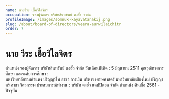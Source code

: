 ```yaml
---
name: นายวีระ เอื้อวิไลจิตร
occupation: รองผู้จัดการ บริษัทสินทรัพย์ ตงฮั้ว จำกัด
profileImage: /images/somnuk-kayavatanakij.png
slug: /about/board-of-directors/veera-aurwilaichitr
order: 7
---
```


# นาย วีระ เอื้อวิไลจิตร

ตำแหน่ง รองผู้จัดการ บริษัทสินทรัพย์ ตงฮั้ว จำกัด
วันเดือนปีเกิด :  5 มิถุนายน 2511
คุณวุฒิทางการศึกษา และระดับการศึกษา :  
มหาวิทยาลัยรามคำแหง ปริญญาโท สาขา การเงิน บริหาร เศรษศาสตร์
มหาวิทยาลัยเชียงใหม่ ปริญญาตรี สาขา วิศวกรรม
ประสบการณ์ทำงาน :
บริษัท ตงฮั้ว แคปปิตอล จำกัด ตำแหน่ง สินเชื่อ 2561 - ปัจจุบัน
